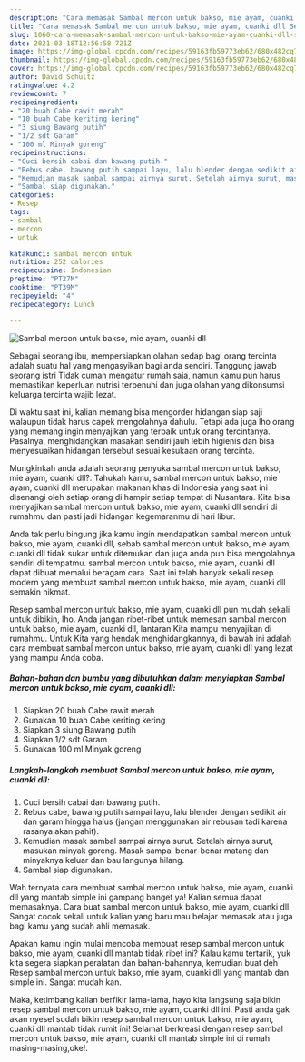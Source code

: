 ```yaml
---
description: "Cara memasak Sambal mercon untuk bakso, mie ayam, cuanki dll Sederhana Untuk Jualan"
title: "Cara memasak Sambal mercon untuk bakso, mie ayam, cuanki dll Sederhana Untuk Jualan"
slug: 1060-cara-memasak-sambal-mercon-untuk-bakso-mie-ayam-cuanki-dll-sederhana-untuk-jualan
date: 2021-03-18T12:56:58.721Z
image: https://img-global.cpcdn.com/recipes/59163fb59773eb62/680x482cq70/sambal-mercon-untuk-bakso-mie-ayam-cuanki-dll-foto-resep-utama.jpg
thumbnail: https://img-global.cpcdn.com/recipes/59163fb59773eb62/680x482cq70/sambal-mercon-untuk-bakso-mie-ayam-cuanki-dll-foto-resep-utama.jpg
cover: https://img-global.cpcdn.com/recipes/59163fb59773eb62/680x482cq70/sambal-mercon-untuk-bakso-mie-ayam-cuanki-dll-foto-resep-utama.jpg
author: David Schultz
ratingvalue: 4.2
reviewcount: 7
recipeingredient:
- "20 buah Cabe rawit merah"
- "10 buah Cabe keriting kering"
- "3 siung Bawang putih"
- "1/2 sdt Garam"
- "100 ml Minyak goreng"
recipeinstructions:
- "Cuci bersih cabai dan bawang putih."
- "Rebus cabe, bawang putih sampai layu, lalu blender dengan sedikit air dan garam hingga halus (jangan menggunakan air rebusan tadi karena rasanya akan pahit)."
- "Kemudian masak sambal sampai airnya surut. Setelah airnya surut, masukan minyak goreng. Masak sampai benar-benar matang dan minyaknya keluar dan bau langunya hilang."
- "Sambal siap digunakan."
categories:
- Resep
tags:
- sambal
- mercon
- untuk

katakunci: sambal mercon untuk 
nutrition: 252 calories
recipecuisine: Indonesian
preptime: "PT27M"
cooktime: "PT39M"
recipeyield: "4"
recipecategory: Lunch

---
```



![Sambal mercon untuk bakso, mie ayam, cuanki dll](https://img-global.cpcdn.com/recipes/59163fb59773eb62/680x482cq70/sambal-mercon-untuk-bakso-mie-ayam-cuanki-dll-foto-resep-utama.jpg)

Sebagai seorang ibu, mempersiapkan olahan sedap bagi orang tercinta adalah suatu hal yang mengasyikan bagi anda sendiri. Tanggung jawab seorang istri Tidak cuman mengatur rumah saja, namun kamu pun harus memastikan keperluan nutrisi terpenuhi dan juga olahan yang dikonsumsi keluarga tercinta wajib lezat.

Di waktu  saat ini, kalian memang bisa mengorder hidangan siap saji walaupun tidak harus capek mengolahnya dahulu. Tetapi ada juga lho orang yang memang ingin menyajikan yang terbaik untuk orang tercintanya. Pasalnya, menghidangkan masakan sendiri jauh lebih higienis dan bisa menyesuaikan hidangan tersebut sesuai kesukaan orang tercinta. 



Mungkinkah anda adalah seorang penyuka sambal mercon untuk bakso, mie ayam, cuanki dll?. Tahukah kamu, sambal mercon untuk bakso, mie ayam, cuanki dll merupakan makanan khas di Indonesia yang saat ini disenangi oleh setiap orang di hampir setiap tempat di Nusantara. Kita bisa menyajikan sambal mercon untuk bakso, mie ayam, cuanki dll sendiri di rumahmu dan pasti jadi hidangan kegemaranmu di hari libur.

Anda tak perlu bingung jika kamu ingin mendapatkan sambal mercon untuk bakso, mie ayam, cuanki dll, sebab sambal mercon untuk bakso, mie ayam, cuanki dll tidak sukar untuk ditemukan dan juga anda pun bisa mengolahnya sendiri di tempatmu. sambal mercon untuk bakso, mie ayam, cuanki dll dapat dibuat memalui beragam cara. Saat ini telah banyak sekali resep modern yang membuat sambal mercon untuk bakso, mie ayam, cuanki dll semakin nikmat.

Resep sambal mercon untuk bakso, mie ayam, cuanki dll pun mudah sekali untuk dibikin, lho. Anda jangan ribet-ribet untuk memesan sambal mercon untuk bakso, mie ayam, cuanki dll, lantaran Kita mampu menyajikan di rumahmu. Untuk Kita yang hendak menghidangkannya, di bawah ini adalah cara membuat sambal mercon untuk bakso, mie ayam, cuanki dll yang lezat yang mampu Anda coba.

<!--inarticleads1-->

##### Bahan-bahan dan bumbu yang dibutuhkan dalam menyiapkan Sambal mercon untuk bakso, mie ayam, cuanki dll:

1. Siapkan 20 buah Cabe rawit merah
1. Gunakan 10 buah Cabe keriting kering
1. Siapkan 3 siung Bawang putih
1. Siapkan 1/2 sdt Garam
1. Gunakan 100 ml Minyak goreng




<!--inarticleads2-->

##### Langkah-langkah membuat Sambal mercon untuk bakso, mie ayam, cuanki dll:

1. Cuci bersih cabai dan bawang putih.
1. Rebus cabe, bawang putih sampai layu, lalu blender dengan sedikit air dan garam hingga halus (jangan menggunakan air rebusan tadi karena rasanya akan pahit).
1. Kemudian masak sambal sampai airnya surut. Setelah airnya surut, masukan minyak goreng. Masak sampai benar-benar matang dan minyaknya keluar dan bau langunya hilang.
1. Sambal siap digunakan.




Wah ternyata cara membuat sambal mercon untuk bakso, mie ayam, cuanki dll yang mantab simple ini gampang banget ya! Kalian semua dapat memasaknya. Cara buat sambal mercon untuk bakso, mie ayam, cuanki dll Sangat cocok sekali untuk kalian yang baru mau belajar memasak atau juga bagi kamu yang sudah ahli memasak.

Apakah kamu ingin mulai mencoba membuat resep sambal mercon untuk bakso, mie ayam, cuanki dll mantab tidak ribet ini? Kalau kamu tertarik, yuk kita segera siapkan peralatan dan bahan-bahannya, kemudian buat deh Resep sambal mercon untuk bakso, mie ayam, cuanki dll yang mantab dan simple ini. Sangat mudah kan. 

Maka, ketimbang kalian berfikir lama-lama, hayo kita langsung saja bikin resep sambal mercon untuk bakso, mie ayam, cuanki dll ini. Pasti anda gak akan nyesel sudah bikin resep sambal mercon untuk bakso, mie ayam, cuanki dll mantab tidak rumit ini! Selamat berkreasi dengan resep sambal mercon untuk bakso, mie ayam, cuanki dll mantab simple ini di rumah masing-masing,oke!.


